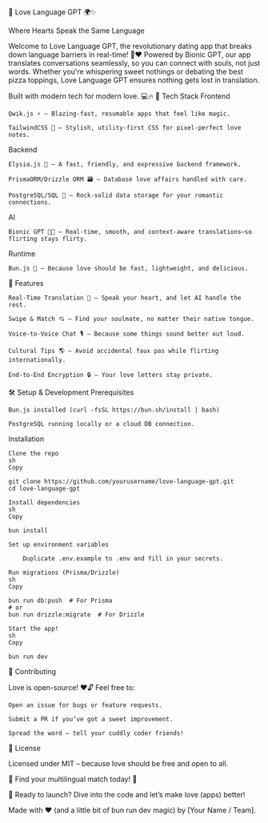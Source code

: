 💖 Love Language GPT 🌍✨

Where Hearts Speak the Same Language

Welcome to Love Language GPT, the revolutionary dating app that breaks down language barriers in real-time! 💬❤️ Powered by Bionic GPT, our app translates conversations seamlessly, so you can connect with souls, not just words. Whether you're whispering sweet nothings or debating the best pizza toppings, Love Language GPT ensures nothing gets lost in translation.

Built with modern tech for modern love. 💻🔥
🚀 Tech Stack
Frontend

    Qwik.js ⚡ – Blazing-fast, resumable apps that feel like magic.

    TailwindCSS 🎨 – Stylish, utility-first CSS for pixel-perfect love notes.

Backend

    Elysia.js 🏹 – A fast, friendly, and expressive backend framework.

    PrismaORM/Drizzle ORM 🗃️ – Database love affairs handled with care.

    PostgreSQL/SQL 🐘 – Rock-solid data storage for your romantic connections.

AI

    Bionic GPT 🧠💬 – Real-time, smooth, and context-aware translations—so flirting stays flirty.

Runtime

    Bun.js 🍞 – Because love should be fast, lightweight, and delicious.

🌟 Features

    Real-Time Translation 🔄 – Speak your heart, and let AI handle the rest.

    Swipe & Match 💘 – Find your soulmate, no matter their native tongue.

    Voice-to-Voice Chat 🎙️ – Because some things sound better out loud.

    Cultural Tips 🌎 – Avoid accidental faux pas while flirting internationally.

    End-to-End Encryption 🔒 – Your love letters stay private.

🛠️ Setup & Development
Prerequisites

    Bun.js installed (curl -fsSL https://bun.sh/install | bash)

    PostgreSQL running locally or a cloud DB connection.

Installation

    Clone the repo
    sh
    Copy

    git clone https://github.com/yourusername/love-language-gpt.git
    cd love-language-gpt

    Install dependencies
    sh
    Copy

    bun install

    Set up environment variables

        Duplicate .env.example to .env and fill in your secrets.

    Run migrations (Prisma/Drizzle)
    sh
    Copy

    bun run db:push  # For Prisma
    # or
    bun run drizzle:migrate  # For Drizzle

    Start the app!
    sh
    Copy

    bun run dev

🤝 Contributing

Love is open-source! ❤️🔓 Feel free to:

    Open an issue for bugs or feature requests.

    Submit a PR if you’ve got a sweet improvement.

    Spread the word – tell your cuddly coder friends!

📜 License

Licensed under MIT – because love should be free and open to all.

💌 Find your multilingual match today! 💌

🚀 Ready to launch? Dive into the code and let’s make love (apps) better!

Made with ❤️ (and a little bit of bun run dev magic) by [Your Name / Team].
